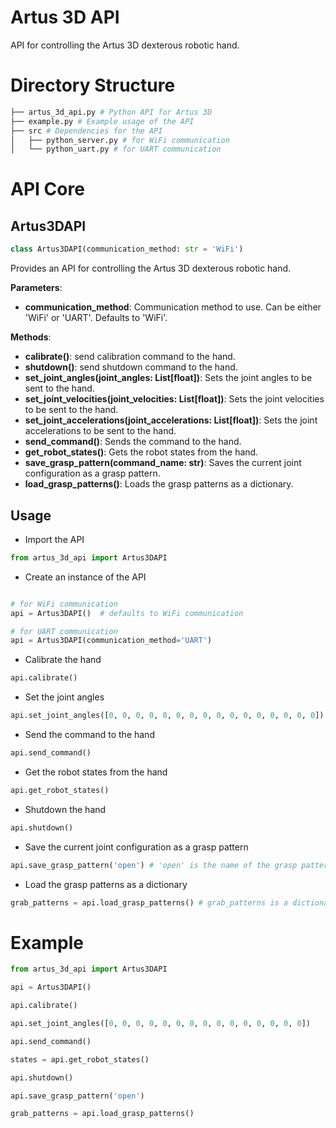 # Artus 3D API

API for controlling the Artus 3D dexterous robotic hand.

# Directory Structure
```bash
├── artus_3d_api.py # Python API for Artus 3D
├── example.py # Example usage of the API
├── src # Dependencies for the API
│   ├── python_server.py # for WiFi communication
│   └── python_uart.py # for UART communication
```


# API Core

## Artus3DAPI


```python
class Artus3DAPI(communication_method: str = 'WiFi')
```
Provides an API for controlling the Artus 3D dexterous robotic hand.

**Parameters**:
- **communication_method**: Communication method to use. Can be either 'WiFi' or 'UART'. Defaults to 'WiFi'.

**Methods**:
- **calibrate()**: send calibration command to the hand.
- **shutdown()**: send shutdown command to the hand.
- **set_joint_angles(joint_angles: List[float])**: Sets the joint angles to be sent to the hand.
- **set_joint_velocities(joint_velocities: List[float])**: Sets the joint velocities to be sent to the hand.
- **set_joint_accelerations(joint_accelerations: List[float])**: Sets the joint accelerations to be sent to the hand.
- **send_command()**: Sends the command to the hand.
- **get_robot_states()**: Gets the robot states from the hand.
- **save_grasp_pattern(command_name: str)**: Saves the current joint configuration as a grasp pattern.
- **load_grasp_patterns()**: Loads the grasp patterns as a dictionary.


## Usage

- Import the API
```python
from artus_3d_api import Artus3DAPI
```

- Create an instance of the API
```python

# for WiFi communication
api = Artus3DAPI()  # defaults to WiFi communication

# for UART communication
api = Artus3DAPI(communication_method='UART')
```

- Calibrate the hand
```python
api.calibrate()
```

- Set the joint angles
```python
api.set_joint_angles([0, 0, 0, 0, 0, 0, 0, 0, 0, 0, 0, 0, 0, 0, 0, 0])
```

- Send the command to the hand
```python
api.send_command()
```

- Get the robot states from the hand
```python
api.get_robot_states()
```

- Shutdown the hand
```python
api.shutdown()
```

- Save the current joint configuration as a grasp pattern
```python
api.save_grasp_pattern('open') # 'open' is the name of the grasp pattern
```

- Load the grasp patterns as a dictionary
```python
grab_patterns = api.load_grasp_patterns() # grab_patterns is a dictionary
```


# Example

```python
from artus_3d_api import Artus3DAPI

api = Artus3DAPI()

api.calibrate()

api.set_joint_angles([0, 0, 0, 0, 0, 0, 0, 0, 0, 0, 0, 0, 0, 0, 0])

api.send_command()

states = api.get_robot_states()

api.shutdown()

api.save_grasp_pattern('open')

grab_patterns = api.load_grasp_patterns()
```




